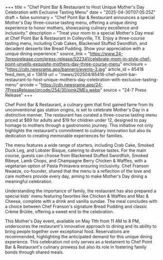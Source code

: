 +++
title = "Chef Point Bar & Restaurant to Host Unique Mother's Day Celebration with Exclusive Tasting Menu"
date = "2025-04-30T07:05:25Z"
draft = false
summary = "Chef Point Bar & Restaurant announces a special Mother's Day three-course tasting menu, offering a unique dining experience to honor mothers, showcasing culinary excellence and inclusivity."
description = "Treat your mom to a special Mother's Day meal at Chef Point Bar & Restaurant in Colleyville, TX. Enjoy a three-course tasting menu, including Crab Cakes, Blackened Stuffed Swordfish, and decadent desserts like Bread Pudding. Show your appreciation with a unique dining experience."
source_link = "https://www.24-7pressrelease.com/press-release/522341/celebrate-mom-in-style-chef-point-unveils-exquisite-mothers-day-three-course-menu"
enclosure = "https://cdn.newsramp.app/banners/events-3.jpg"
article_id = 85418
feed_item_id = 13619
url = "/news/202504/85418-chef-point-bar-restaurant-to-host-unique-mothers-day-celebration-with-exclusive-tasting-menu"
qrcode = "https://cdn.newsramp.app/24-7PressRelease/qrcode/254/30/pink2MEs.webp"
source = "24-7 Press Release"
+++

<p>Chef Point Bar & Restaurant, a culinary gem that first gained fame from its unconventional gas station origins, is set to celebrate Mother's Day in a distinctive manner. The restaurant has curated a three-course tasting menu priced at $69 for adults and $19 for children under 12, designed to pay homage to mothers through a gastronomic journey. This initiative not only highlights the restaurant's commitment to culinary innovation but also its dedication to creating memorable experiences for families.</p><p>The menu features a wide range of starters, including Crab Cake, Smoked Duck Leg, and Lobster Bisque, catering to diverse tastes. For the main course, guests can choose from Blackened Stuffed Swordfish, Smoked Ribeye, Lamb Chops, and Champagne Berry Chicken & Waffles, with a vegetarian option of Pasta Primavera ensuring inclusivity. Chef Franson Nwaeze, co-founder, shared that the menu is a reflection of the love and care mothers provide every day, aiming to make Mother's Day dining a meaningful celebration.</p><p>Understanding the importance of family, the restaurant has also prepared a special kids' menu featuring favorites like Chicken & Waffles and Mac & Cheese, complete with a drink and vanilla sundae. The meal concludes with a choice between Chef Franson's signature Bread Pudding and classic Crème Brûlée, offering a sweet end to the celebration.</p><p>This Mother's Day event, available on May 11th from 11 AM to 8 PM, underscores the restaurant's innovative approach to dining and its ability to bring people together over exceptional food. Reservations are recommended, highlighting the anticipated demand for this unique dining experience. This celebration not only serves as a testament to Chef Point Bar & Restaurant's culinary prowess but also its role in fostering family bonds through shared meals.</p>